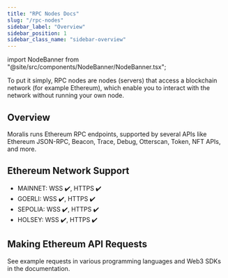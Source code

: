 ```yaml
---
title: "RPC Nodes Docs"
slug: "/rpc-nodes"
sidebar_label: "Overview"
sidebar_position: 1
sidebar_class_name: "sidebar-overview"
---
```


import NodeBanner from "@site/src/components/NodeBanner/NodeBanner.tsx";

<NodeBanner />

To put it simply, RPC nodes are nodes (servers) that access a blockchain network (for example Ethereum), which enable you to interact with the network without running your own node.

## Overview

Moralis runs Ethereum RPC endpoints, supported by several APIs like Ethereum JSON-RPC, Beacon, Trace, Debug, Otterscan, Token, NFT APIs, and more.

## Ethereum Network Support

- MAINNET: WSS ✔️, HTTPS ✔️
- GOERLI: WSS ✔️, HTTPS ✔️
- SEPOLIA: WSS ✔️, HTTPS ✔️
- HOLSEY: WSS ✔️, HTTPS ✔️

## Making Ethereum API Requests

See example requests in various programming languages and Web3 SDKs in the documentation.
